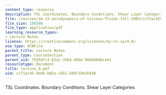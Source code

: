 ```yaml
---
content_type: resource
description: TSL Coordinates. Boundary Conditions. Shear Layer Categories
file: /courses/16-13-aerodynamics-of-viscous-fluids-fall-2003/cc71ac459adbb02ac651586f19e3b438_lecture_8.pdf
file_size: 158268
file_type: application/pdf
learning_resource_types:
- Lecture Notes
license: https://creativecommons.org/licenses/by-nc-sa/4.0/
ocw_type: OCWFile
parent_title: Lecture Notes
parent_type: CourseSection
parent_uid: 75d54fc3-032c-35b4-49de-966608dbca41
resourcetype: Document
title: lecture_8.pdf
uid: cc71ac45-9adb-b02a-c651-586f19e3b438
---
```

TSL Coordinates. Boundary Conditions. Shear Layer Categories